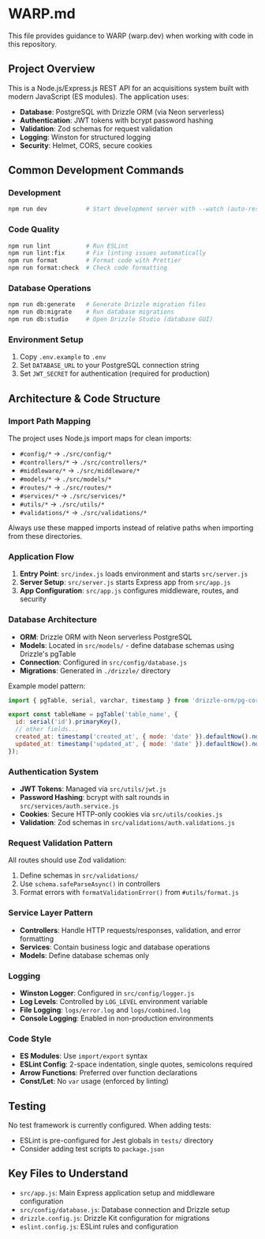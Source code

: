 # WARP.md

This file provides guidance to WARP (warp.dev) when working with code in this repository.

## Project Overview

This is a Node.js/Express.js REST API for an acquisitions system built with modern JavaScript (ES modules). The application uses:

- **Database**: PostgreSQL with Drizzle ORM (via Neon serverless)
- **Authentication**: JWT tokens with bcrypt password hashing
- **Validation**: Zod schemas for request validation
- **Logging**: Winston for structured logging
- **Security**: Helmet, CORS, secure cookies

## Common Development Commands

### Development

```bash
npm run dev           # Start development server with --watch (auto-restart)
```

### Code Quality

```bash
npm run lint          # Run ESLint
npm run lint:fix      # Fix linting issues automatically
npm run format        # Format code with Prettier
npm run format:check  # Check code formatting
```

### Database Operations

```bash
npm run db:generate   # Generate Drizzle migration files
npm run db:migrate    # Run database migrations
npm run db:studio     # Open Drizzle Studio (database GUI)
```

### Environment Setup

1. Copy `.env.example` to `.env`
2. Set `DATABASE_URL` to your PostgreSQL connection string
3. Set `JWT_SECRET` for authentication (required for production)

## Architecture & Code Structure

### Import Path Mapping

The project uses Node.js import maps for clean imports:

- `#config/*` → `./src/config/*`
- `#controllers/*` → `./src/controllers/*`
- `#middleware/*` → `./src/middleware/*`
- `#models/*` → `./src/models/*`
- `#routes/*` → `./src/routes/*`
- `#services/*` → `./src/services/*`
- `#utils/*` → `./src/utils/*`
- `#validations/*` → `./src/validations/*`

Always use these mapped imports instead of relative paths when importing from these directories.

### Application Flow

1. **Entry Point**: `src/index.js` loads environment and starts `src/server.js`
2. **Server Setup**: `src/server.js` starts Express app from `src/app.js`
3. **App Configuration**: `src/app.js` configures middleware, routes, and security

### Database Architecture

- **ORM**: Drizzle ORM with Neon serverless PostgreSQL
- **Models**: Located in `src/models/` - define database schemas using Drizzle's pgTable
- **Connection**: Configured in `src/config/database.js`
- **Migrations**: Generated in `./drizzle/` directory

Example model pattern:

```javascript
import { pgTable, serial, varchar, timestamp } from 'drizzle-orm/pg-core';

export const tableName = pgTable('table_name', {
  id: serial('id').primaryKey(),
  // other fields...
  created_at: timestamp('created_at', { mode: 'date' }).defaultNow().notNull(),
  updated_at: timestamp('updated_at', { mode: 'date' }).defaultNow().notNull(),
});
```

### Authentication System

- **JWT Tokens**: Managed via `src/utils/jwt.js`
- **Password Hashing**: bcrypt with salt rounds in `src/services/auth.service.js`
- **Cookies**: Secure HTTP-only cookies via `src/utils/cookies.js`
- **Validation**: Zod schemas in `src/validations/auth.validations.js`

### Request Validation Pattern

All routes should use Zod validation:

1. Define schemas in `src/validations/`
2. Use `schema.safeParseAsync()` in controllers
3. Format errors with `formatValidationError()` from `#utils/format.js`

### Service Layer Pattern

- **Controllers**: Handle HTTP requests/responses, validation, and error formatting
- **Services**: Contain business logic and database operations
- **Models**: Define database schemas only

### Logging

- **Winston Logger**: Configured in `src/config/logger.js`
- **Log Levels**: Controlled by `LOG_LEVEL` environment variable
- **File Logging**: `logs/error.log` and `logs/combined.log`
- **Console Logging**: Enabled in non-production environments

### Code Style

- **ES Modules**: Use `import/export` syntax
- **ESLint Config**: 2-space indentation, single quotes, semicolons required
- **Arrow Functions**: Preferred over function declarations
- **Const/Let**: No `var` usage (enforced by linting)

## Testing

No test framework is currently configured. When adding tests:

- ESLint is pre-configured for Jest globals in `tests/` directory
- Consider adding test scripts to `package.json`

## Key Files to Understand

- `src/app.js`: Main Express application setup and middleware configuration
- `src/config/database.js`: Database connection and Drizzle setup
- `drizzle.config.js`: Drizzle Kit configuration for migrations
- `eslint.config.js`: ESLint rules and configuration
